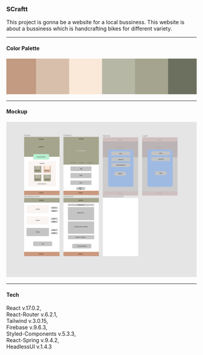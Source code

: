 ### SCraftt

This project is gonna be a website for a local bussiness. This website is about a bussiness which is handcrafting bikes for different variety. 

---------

#### Color Palette 

![SCraftt Color Palette](./colors.png)

---------

#### Mockup

![SCraftt Mockup Pages](./mock.png)

---------
#### Tech 

React v.17.0.2, <br>
React-Router v.6.2.1,<br>
Tailwind v.3.0.15,<br>
Firebase v.9.6.3,<br>
Styled-Components v.5.3.3,<br>
React-Spring v.9.4.2,<br>
HeadlessUI v.1.4.3<br>




